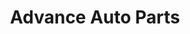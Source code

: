 ---
title: "Advance Auto Parts"
url: /naperville/advance-auto-parts-west-ogden-avenue/
shop: Autoteile
---